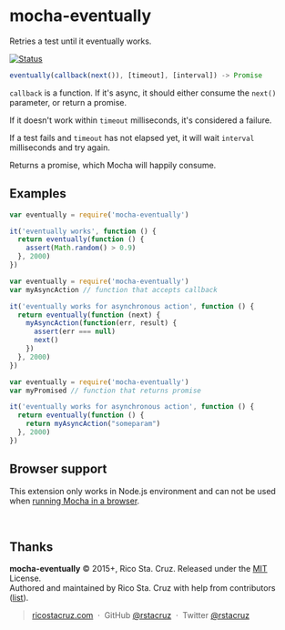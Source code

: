 # mocha-eventually

Retries a test until it eventually works.

[![Status](https://travis-ci.org/rstacruz/mocha-eventually.svg?branch=master)](https://travis-ci.org/rstacruz/mocha-eventually "See test builds")

```js
eventually(callback(next()), [timeout], [interval]) -> Promise
```

`callback` is a function. If it's async, it should either consume the `next()` parameter, or return a promise.

If it doesn't work within `timeout` milliseconds, it's considered a failure.

If a test fails and `timeout` has not elapsed yet, it will wait `interval` milliseconds and try again.

Returns a promise, which Mocha will happily consume.

## Examples

```js
var eventually = require('mocha-eventually')

it('eventually works', function () {
  return eventually(function () {
    assert(Math.random() > 0.9)
  }, 2000)
})
```

```js
var eventually = require('mocha-eventually')
var myAsyncAction // function that accepts callback

it('eventually works for asynchronous action', function () {
  return eventually(function (next) {
    myAsyncAction(function(err, result) {
      assert(err === null)
      next()
    })
  }, 2000)
})
```

```js
var eventually = require('mocha-eventually')
var myPromised // function that returns promise

it('eventually works for asynchronous action', function () {
  return eventually(function () {
    return myAsyncAction("someparam")
  }, 2000)
})
```

## Browser support

This extension only works in Node.js environment and can not be used when [running Mocha in a browser](https://mochajs.org#running-mocha-in-the-browser).

<br>

## Thanks

**mocha-eventually** © 2015+, Rico Sta. Cruz. Released under the [MIT] License.<br>
Authored and maintained by Rico Sta. Cruz with help from contributors ([list][contributors]).

> [ricostacruz.com](http://ricostacruz.com) &nbsp;&middot;&nbsp;
> GitHub [@rstacruz](https://github.com/rstacruz) &nbsp;&middot;&nbsp;
> Twitter [@rstacruz](https://twitter.com/rstacruz)

[MIT]: http://mit-license.org/
[contributors]: http://github.com/rstacruz/mocha-eventually/contributors
